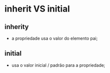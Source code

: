 # inherit VS initial

## inherity
- a propriedade usa o valor do elemento pai;
## initial
- usa o valor inicial / padrão para a propriedade;